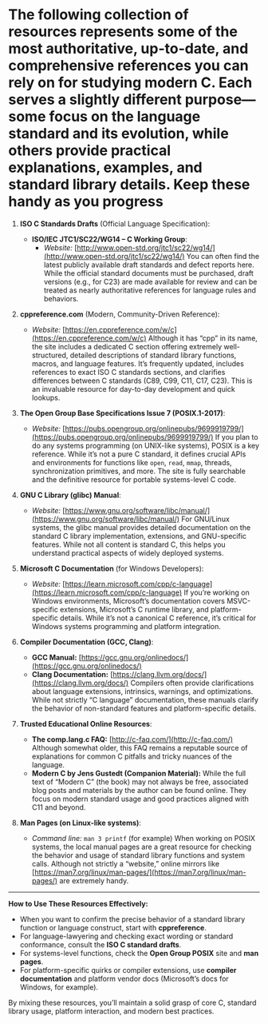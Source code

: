 # The following collection of resources represents some of the most authoritative, up-to-date, and comprehensive references you can rely on for studying modern C. Each serves a slightly different purpose—some focus on the language standard and its evolution, while others provide practical explanations, examples, and standard library details. Keep these handy as you progress

1. **ISO C Standards Drafts** (Official Language Specification):

    - **ISO/IEC JTC1/SC22/WG14 – C Working Group**:
        - _Website:_ [http://www.open-std.org/jtc1/sc22/wg14/](http://www.open-std.org/jtc1/sc22/wg14/)
            You can often find the latest publicly available draft standards and defect reports here. While the official standard documents must be purchased, draft versions (e.g., for C23) are made available for review and can be treated as nearly authoritative references for language rules and behaviors.
2. **cppreference.com** (Modern, Community-Driven Reference):

    - _Website:_ [https://en.cppreference.com/w/c](https://en.cppreference.com/w/c)
        Although it has “cpp” in its name, the site includes a dedicated C section offering extremely well-structured, detailed descriptions of standard library functions, macros, and language features. It’s frequently updated, includes references to exact ISO C standards sections, and clarifies differences between C standards (C89, C99, C11, C17, C23). This is an invaluable resource for day-to-day development and quick lookups.
3. **The Open Group Base Specifications Issue 7 (POSIX.1-2017)**:

    - _Website:_ [https://pubs.opengroup.org/onlinepubs/9699919799/](https://pubs.opengroup.org/onlinepubs/9699919799/)
        If you plan to do any systems programming (on UNIX-like systems), POSIX is a key reference. While it’s not a pure C standard, it defines crucial APIs and environments for functions like `open`, `read`, `mmap`, threads, synchronization primitives, and more. The site is fully searchable and the definitive resource for portable systems-level C code.
4. **GNU C Library (glibc) Manual**:

    - _Website:_ [https://www.gnu.org/software/libc/manual/](https://www.gnu.org/software/libc/manual/)
        For GNU/Linux systems, the glibc manual provides detailed documentation on the standard C library implementation, extensions, and GNU-specific features. While not all content is standard C, this helps you understand practical aspects of widely deployed systems.
5. **Microsoft C Documentation** (for Windows Developers):

    - _Website:_ [https://learn.microsoft.com/cpp/c-language](https://learn.microsoft.com/cpp/c-language)
        If you’re working on Windows environments, Microsoft’s documentation covers MSVC-specific extensions, Microsoft’s C runtime library, and platform-specific details. While it’s not a canonical C reference, it’s critical for Windows systems programming and platform integration.
6. **Compiler Documentation (GCC, Clang)**:

    - **GCC Manual:** [https://gcc.gnu.org/onlinedocs/](https://gcc.gnu.org/onlinedocs/)
    - **Clang Documentation:** [https://clang.llvm.org/docs/](https://clang.llvm.org/docs/)
        Compilers often provide clarifications about language extensions, intrinsics, warnings, and optimizations. While not strictly “C language” documentation, these manuals clarify the behavior of non-standard features and platform-specific details.
7. **Trusted Educational Online Resources**:

    - **The comp.lang.c FAQ:** [http://c-faq.com/](http://c-faq.com/)
        Although somewhat older, this FAQ remains a reputable source of explanations for common C pitfalls and tricky nuances of the language.
    - **Modern C by Jens Gustedt (Companion Material):**
        While the full text of “Modern C” (the book) may not always be free, associated blog posts and materials by the author can be found online. They focus on modern standard usage and good practices aligned with C11 and beyond.
8. **Man Pages (on Linux-like systems)**:

    - _Command line:_ `man 3 printf` (for example)
        When working on POSIX systems, the local manual pages are a great resource for checking the behavior and usage of standard library functions and system calls. Although not strictly a “website,” online mirrors like [https://man7.org/linux/man-pages/](https://man7.org/linux/man-pages/) are extremely handy.

---

**How to Use These Resources Effectively:**

- When you want to confirm the precise behavior of a standard library function or language construct, start with **cppreference**.
- For language-lawyering and checking exact wording or standard conformance, consult the **ISO C standard drafts**.
- For systems-level functions, check the **Open Group POSIX** site and **man pages**.
- For platform-specific quirks or compiler extensions, use **compiler documentation** and platform vendor docs (Microsoft’s docs for Windows, for example).

By mixing these resources, you’ll maintain a solid grasp of core C, standard library usage, platform interaction, and modern best practices.
